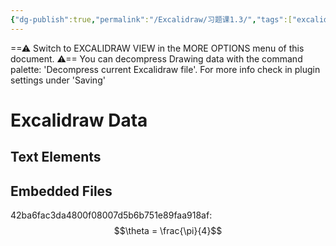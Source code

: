 ```yaml
---
{"dg-publish":true,"permalink":"/Excalidraw/习题课1.3/","tags":["excalidraw"]}
---
```


==⚠  Switch to EXCALIDRAW VIEW in the MORE OPTIONS menu of this document. ⚠== You can decompress Drawing data with the command palette: 'Decompress current Excalidraw file'. For more info check in plugin settings under 'Saving'


# Excalidraw Data
## Text Elements
## Embedded Files
42ba6fac3da4800f08007d5b6b751e89faa918af: $$\theta = \frac{\pi}{4}$$

